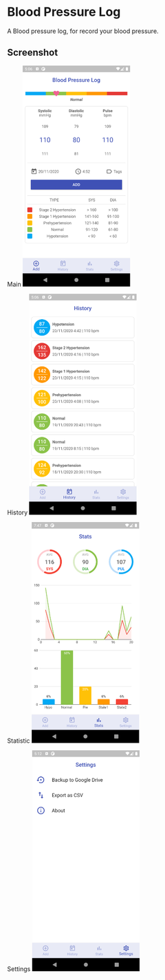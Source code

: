 # Blood Pressure Log

A Blood pressure log, for record your blood pressure.

## Screenshot

Main
<img src="https://raw.githubusercontent.com/anoochit/blood_pressure_log/master/screenshot/screenshot01.png" width="250">

History
<img src="https://raw.githubusercontent.com/anoochit/blood_pressure_log/master/screenshot/screenshot02.png" width="250">

Statistic
<img src="https://raw.githubusercontent.com/anoochit/blood_pressure_log/master/screenshot/screenshot03.png" width="250">

Settings
<img src="https://raw.githubusercontent.com/anoochit/blood_pressure_log/master/screenshot/screenshot04.png" width="250">
